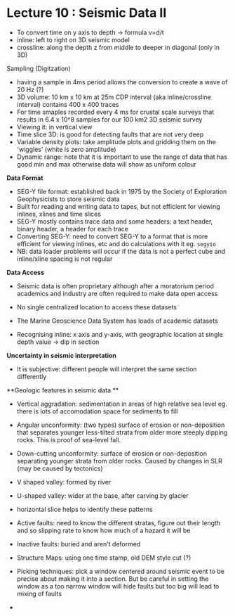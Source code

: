 # Lecture 10 : Seismic Data II


- To convert time on y axis to depth -> formula v=d/t 
- inline: left to right on 3D seismic model
- crossline: along the depth z from middle to deeper in diagonal (only in 3D)

Sampling (Digitzation)
- having a sample in 4ms period allows the conversion to create a wave of 20 Hz (?)
- 3D volume: 10 km x 10 km at 25m CDP interval (aka inline/crossline interval) contains 400 x 400 traces
- For time smaples recorded every 4 ms for crustal scale surveys that results in 6.4 x 10^8 samples for our 100 km2 3D seismic survey
- Viewing it: in vertical view
- Time slice 3D: is good for detecting faults that are not very deep
- Variable density plots: take amplitude plots and gridding them on the 'wiggles' (white is zero amplitude)
- Dynamic range: note that it is important to use the range of data that has good min and max otherwise data will show as uniform colour

**Data Format**
- SEG-Y file format: established back in 1975 by the Society of Exploration Geophysicists to store seismic data
- Built for reading and writing data to tapes, but not efficient for viewing inlines, xlines and time slices
- SEG-Y mostly contains trace data and some headers: a text header, binary header, a header for each trace
- Converting SEG-Y: need to convert SEG-Y to a format that is more efficient for viewing inlines, etc and do calculations with it eg. ```segyio```
- NB: data loader problems will occur if the data is not a perfect cube and inline/xline spacing is not regular

**Data Access**
- Seismic data is often proprietary although after a moratorium period academics and industry are often required to make data open access
- No single centralized location to access these datasets
- The Marine Geoscience Data System has loads of academic datasets

- Recognising inline: x axis and y-axis, with geographic location at single depth value -> dip in section

**Uncertainty in seismic interpretation**

- It is subjective: different people will interpret the same section differently

**Geologic features in seismic data **

- Vertical aggradation: sedimentation in areas of high relative sea level eg. there is lots of accomodation space for sediments to fill
- Angular unconformity: (two types) surface of erosion or non-deposition that separates younger less-tilted strata from older more steeply dipping rocks. This is proof of sea-level fall.
- Down-cutting unconformity: surface of erosion or non-deposition separating younger strata from older rocks. Caused by changes in SLR (may be caused by tectonics)
- V shaped valley:  formed by river
- U-shaped valley: wider at the base, after carving by glacier 
- horizontal slice helps to identify these patterns
- Active faults: need to know the different stratas, figure out their length and so slipping rate to know how much of a hazard it will be
- Inactive faults: buried and aren't deformed

- Structure Maps: using one time stamp, old DEM style cut (?)
- Picking techniques: pick a window centered around seismic event to be precise about making it into a section. But be careful in setting the window as a too narrow window will hide faults but too big will lead to mixing of faults 
- 
































